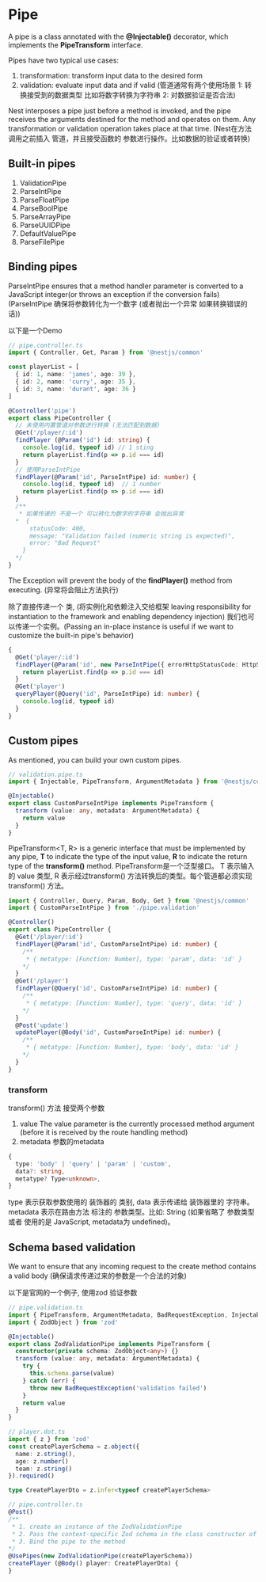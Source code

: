 # Pipe

  A pipe is a class annotated with the **@Injectable()** decorator, which implements the **PipeTransform** interface.

  Pipes have two typical use cases:
1. transformation: transform input data to the desired form
2. validation: evaluate input data and if valid
  (管道通常有两个使用场景 1: 转换接受到的数据类型 比如将数字转换为字符串 2: 对数据验证是否合法)

  Nest interposes a pipe just before a method is invoked, and the pipe receives the arguments destined for the method and operates on them.
  Any transformation or validation operation takes place at that time.
  (Nest在方法调用之前插入 管道，并且接受函数的 参数进行操作。比如数据的验证或者转换)

## Built-in pipes

1. ValidationPipe
2. ParseIntPipe
3. ParseFloatPipe
4. ParseBoolPipe
5. ParseArrayPipe
6. ParseUUIDPipe
7. DefaultValuePipe
8. ParseFilePipe

## Binding pipes

  ParseIntPipe ensures that a method handler parameter is converted to a JavaScript integer(or throws an exception if the conversion fails)
  (ParseIntPipe 确保将参数转化为一个数字 (或者抛出一个异常 如果转换错误的话))

  以下是一个Demo
```ts
// pipe.controller.ts
import { Controller, Get, Param } from '@nestjs/common'

const playerList = [
  { id: 1, name: 'james', age: 39 },
  { id: 2, name: 'curry', age: 35 },
  { id: 3, name: 'durant', age: 36 }
]

@Controller('pipe')
export class PipeController {
  // 未使用内置管道对参数进行转换 (无法匹配到数据)
  @Get('/player/:id')
  findPlayer (@Param('id') id: string) {
    console.log(id, typeof id) // 1 sting
    return playerList.find(p => p.id === id)
  }
  // 使用ParseIntPipe
  findPlayer(@Param('id', ParseIntPipe) id: number) {
    console.log(id, typeof id)  // 1 number
    return playerList.find(p => p.id === id)
  }
  /**
   * 如果传递的 不是一个 可以转化为数字的字符串 会抛出异常
  *  {
      statusCode: 400,
      message: "Validation failed (numeric string is expected)",
      error: "Bad Request"
    }
  */
}
```
  The Exception will prevent the body of the **findPlayer()** method from executing. (异常将会阻止方法执行)

  除了直接传递一个 类, (将实例化和依赖注入交给框架 leaving responsibility for instantiation to the framework and enabling dependency injection)
  我们也可以传递一个实例。(Passing an in-place instance is useful if we want to customize the built-in pipe's behavior)

```ts
{
  @Get('player/:id')
  findPlayer(@Param('id', new ParseIntPipe({ errorHttpStatusCode: HttpStatus.NOT_ACCEPTABLE })) id: number) {
    return playerList.find(p => p.id === id)
  }
  @Get('player')
  queryPlayer(@Query('id', ParseIntPipe) id: number) {
    console.log(id, typeof id)
  }
}
```

## Custom pipes

  As mentioned, you can build your own custom pipes.
```ts
// validation.pipe.ts
import { Injectable, PipeTransform, ArgumentMetadata } from '@nestjs/common'

@Injectable()
export class CustomParseIntPipe implements PipeTransform {
  transform (value: any, metadata: ArgumentMetadata) {
    return value
  }
}
```
  PipeTransform<T, R> is a generic interface that must be implemented by any pipe, **T** to indicate the type of the input value, 
  **R** to indicate the return type of the **transform()** method.
  PipeTransform是一个泛型接口。 T 表示输入的 value 类型, R 表示经过transform() 方法转换后的类型。每个管道都必须实现 transform() 方法。

```ts
import { Controller, Query, Param, Body, Get } from '@nestjs/common'
import { CustomParseIntPipe } from './pipe.validation'

@Controller()
export class PipeController {
  @Get('/player/:id')
  findPlayer(@Param('id', CustomParseIntPipe) id: number) {
    /**
     * { metatype: [Function: Number], type: 'param', data: 'id' }
    */
  }
  @Get('/player')
  findPlayer(@Query('id', CustomParseIntPipe) id: number) {
    /**
     * { metatype: [Function: Number], type: 'query', data: 'id' }
    */
  }
  @Post('update')
  updatePlayer(@Body('id', CustomParseIntPipe) id: number) {
    /**
     * { metatype: [Function: Number], type: 'body', data: 'id' }
    */
  }
}
```
### transform

  transform() 方法 接受两个参数
1. value
  The value parameter is the currently processed method argument (before it is received by the route handling method)
2. metadata
  参数的metadata

```ts
{
  type: 'body' | 'query' | 'param' | 'custom',
  data?: string,
  metatype? Type<unknown>,
}
```
  type 表示获取参数使用的 装饰器的 类别, data 表示传递给 装饰器里的 字符串。metadata 表示在路由方法 标注的 参数类型。比如: String (如果省略了
  参数类型 或者 使用的是 JavaScript, metadata为 undefined)。

## Schema based validation

  We want to ensure that any incoming request to the create method contains a valid body (确保请求传递过来的参数是一个合法的对象)

  以下是官网的一个例子, 使用zod 验证参数
```ts
// pipe.validation.ts
import { PipeTransform, ArgumentMetadata, BadRequestException, Injectable } from '@nestjs/common'
import { ZodObject } from 'zod'

@Injectable()
export class ZodValidationPipe implements PipeTransform {
  constructor(private schema: ZodObject<any>) {}
  transform (value: any, metadata: ArgumentMetadata) {
    try {
      this.schema.parse(value)
    } catch (err) {
      throw new BadRequestException('validation failed')
    }
    return value
  }
}

// player.dot.ts
import { z } from 'zod'
const createPlayerSchema = z.object({
  name: z.string(),
  age: z.number()
  team: z.string()
}).required()

type CreatePlayerDto = z.infer<typeof createPlayerSchema>

// pipe.controller.ts
@Post()
/**
 * 1. create an instance of the ZodValidationPipe
 * 2. Pass the context-specific Zod schema in the class constructor of the pipe
 * 3. Bind the pipe to the method
*/
@UsePipes(new ZodValidationPipe(createPlayerSchema))
createPlayer (@Body() player: CreatePlayerDto) {
}
```